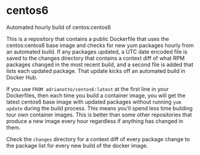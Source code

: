 # centos6
Automated hourly build of centos:centos6

This is a repository that contains a public Dockerfile that uses the centos:centos6 base image and checks for new yum packages hourly from an automated build. If any packages updated, a UTC date encoded file is saved to the changes directory that contains a context diff of what RPM packages changed in the most recent build, and a second file is added that lists each updated package. That update kicks off an automated build in Docker Hub.

If you use `FROM adrianotto/centos6:latest` at the first line in your Dockerfiles, then each time you build a container image, you will get the latest centos6 base image with updated packages without running `yum update` during the build process. This means you'll spend less time building tour own container images. This is better than some other repositories that produce a new image every hour regardless if anything has changed in them.

Check the `changes` directory for a context diff of every package change to the package list for every new build of the docker image.
